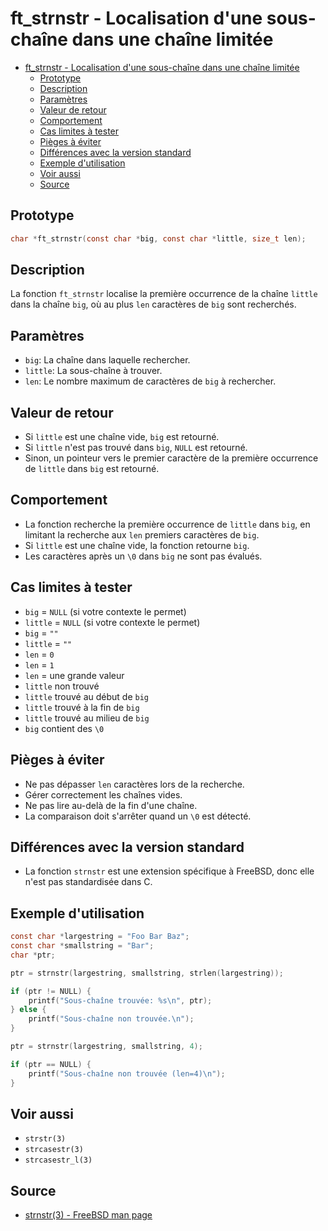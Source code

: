 # ft_strnstr - Localisation d'une sous-chaîne dans une chaîne limitée

- [ft\_strnstr - Localisation d'une sous-chaîne dans une chaîne limitée](#ft_strnstr---localisation-dune-sous-chaîne-dans-une-chaîne-limitée)
	- [Prototype](#prototype)
	- [Description](#description)
	- [Paramètres](#paramètres)
	- [Valeur de retour](#valeur-de-retour)
	- [Comportement](#comportement)
	- [Cas limites à tester](#cas-limites-à-tester)
	- [Pièges à éviter](#pièges-à-éviter)
	- [Différences avec la version standard](#différences-avec-la-version-standard)
	- [Exemple d'utilisation](#exemple-dutilisation)
	- [Voir aussi](#voir-aussi)
	- [Source](#source)

## Prototype

```c
char *ft_strnstr(const char *big, const char *little, size_t len);
```

## Description

La fonction `ft_strnstr` localise la première occurrence de la chaîne `little` dans la chaîne `big`, où au plus `len` caractères de `big` sont recherchés.

## Paramètres

-   `big`: La chaîne dans laquelle rechercher.
-   `little`: La sous-chaîne à trouver.
-   `len`: Le nombre maximum de caractères de `big` à rechercher.

## Valeur de retour

-   Si `little` est une chaîne vide, `big` est retourné.
-   Si `little` n'est pas trouvé dans `big`, `NULL` est retourné.
-   Sinon, un pointeur vers le premier caractère de la première occurrence de `little` dans `big` est retourné.

## Comportement

-   La fonction recherche la première occurrence de `little` dans `big`, en limitant la recherche aux `len` premiers caractères de `big`.
-   Si `little` est une chaîne vide, la fonction retourne `big`.
-   Les caractères après un `\0` dans `big` ne sont pas évalués.

## Cas limites à tester

-   `big` = `NULL` (si votre contexte le permet)
-   `little` = `NULL` (si votre contexte le permet)
-   `big` = `""`
-   `little` = `""`
-   `len` = `0`
-   `len` = `1`
-   `len` = une grande valeur
-   `little` non trouvé
-   `little` trouvé au début de `big`
-   `little` trouvé à la fin de `big`
-   `little` trouvé au milieu de `big`
-   `big` contient des `\0`

## Pièges à éviter

-   Ne pas dépasser `len` caractères lors de la recherche.
-   Gérer correctement les chaînes vides.
-   Ne pas lire au-delà de la fin d'une chaîne.
-   La comparaison doit s'arrêter quand un `\0` est détecté.

## Différences avec la version standard

-   La fonction `strnstr` est une extension spécifique à FreeBSD, donc elle n'est pas standardisée dans C.

## Exemple d'utilisation

```c
const char *largestring = "Foo Bar Baz";
const char *smallstring = "Bar";
char *ptr;

ptr = strnstr(largestring, smallstring, strlen(largestring));

if (ptr != NULL) {
    printf("Sous-chaîne trouvée: %s\n", ptr);
} else {
    printf("Sous-chaîne non trouvée.\n");
}

ptr = strnstr(largestring, smallstring, 4);

if (ptr == NULL) {
    printf("Sous-chaîne non trouvée (len=4)\n");
}
```

## Voir aussi

-   `strstr(3)`
-   `strcasestr(3)`
-   `strcasestr_l(3)`

## Source

-   [strnstr(3) - FreeBSD man page](https://man.freebsd.org/cgi/man.cgi?query=strnstr&sektion=3)

